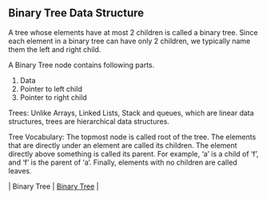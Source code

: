 ## Binary Tree Data Structure

A tree whose elements have at most 2 children is called a binary tree. Since each element in a binary tree can have only 2 children, we typically name them the left and right child.

A Binary Tree node contains following parts.

1. Data
2. Pointer to left child
3. Pointer to right child

Trees: Unlike Arrays, Linked Lists, Stack and queues, which are linear data structures, trees are hierarchical data structures.

Tree Vocabulary: The topmost node is called root of the tree. The elements that are directly under an element are called its children. The element directly above something is called its parent. For example, ‘a’ is a child of ‘f’, and ‘f’ is the parent of ‘a’. Finally, elements with no children are called leaves.

| Binary Tree | [Binary Tree](https://www.geeksforgeeks.org/binary-tree-set-1-introduction/) |
